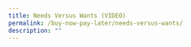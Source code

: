 ```yaml
---
title: Needs Versus Wants (VIDEO)
permalink: /buy-now-pay-later/needs-versus-wants/
description: ""
---
```


